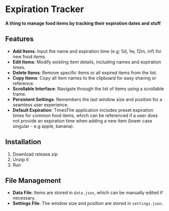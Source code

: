 # Expiration Tracker
**A thing to manage food items by tracking their expiration dates and stuff**

## Features

- **Add Items**: Input the name and expiration time (e.g: 5d, 1w, 12m, inf) for new food items.
- **Edit Items**: Modify existing item details, including names and expiration times.
- **Delete Items**: Remove specific items or all expired items from the list.
- **Copy Items**: Copy all item names to the clipboard for easy sharing or reference.
- **Scrollable Interface**: Navigate through the list of items using a scrollable frame.
- **Persistent Settings**: Remembers the last window size and position for a seamless user experience.
- **Default Expiration**: TimesThe application includes preset expiration times for common food items, which can be referenced if a user does not provide an expiration time when adding a new item (lower case singular - e.g apple, banana).

## Installation

1. Download release.zip
2. Unzip it
3. Run

## File Management

- **Data File**: Items are stored in `data.json`, which can be manually edited if necessary.
- **Settings File**: The window size and position are stored in `settings.json`.
